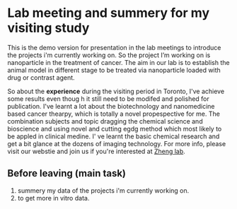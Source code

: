# Lab meeting and summery for my visiting study
This is the demo version for presentation in the lab meetings to introduce the projects i'm currently working on.
So the project I’m working on is nanoparticle in the treatment of cancer. The aim in our lab is to establish the animal model in different stage to be treated via nanoparticle loaded with drug or contrast agent.

So about the **experience** during the visiting period in Toronto, I've achieve some results even thoug h it still need to be modifed and polished for publication. I've learnt a lot about the biotechnology and nanomedicine based cancer thearpy, which is totally a novel propespective for me. The combination subjects and topic dragging the chemical science and bioscience and using novel and cutting egdg method which most likely to be appled in clinical medine. I' ve learnt the basic chemical research and get a bit glance at the dozens of imaging technology. For more info, please visit our webstie and join us if you're interested at [Zheng lab](http://zhenglab.utoronto.ca).





## Before leaving (main task)

1. summery my data of the projects i'm currently working on.
2. to get more in vitro data. 